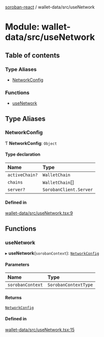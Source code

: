 [soroban-react](../README.md) / wallet-data/src/useNetwork

# Module: wallet-data/src/useNetwork

## Table of contents

### Type Aliases

- [NetworkConfig](wallet_data_src_useNetwork.md#networkconfig)

### Functions

- [useNetwork](wallet_data_src_useNetwork.md#usenetwork)

## Type Aliases

### NetworkConfig

Ƭ **NetworkConfig**: `Object`

#### Type declaration

| Name | Type |
| :------ | :------ |
| `activeChain?` | `WalletChain` |
| `chains` | `WalletChain`[] |
| `server?` | `SorobanClient.Server` |

#### Defined in

[wallet-data/src/useNetwork.tsx:9](https://github.com/esteblock/soroban-react/blob/041a6c6/packages/wallet-data/src/useNetwork.tsx#L9)

## Functions

### useNetwork

▸ **useNetwork**(`sorobanContext`): [`NetworkConfig`](wallet_data_src_useNetwork.md#networkconfig)

#### Parameters

| Name | Type |
| :------ | :------ |
| `sorobanContext` | `SorobanContextType` |

#### Returns

[`NetworkConfig`](wallet_data_src_useNetwork.md#networkconfig)

#### Defined in

[wallet-data/src/useNetwork.tsx:15](https://github.com/esteblock/soroban-react/blob/041a6c6/packages/wallet-data/src/useNetwork.tsx#L15)
